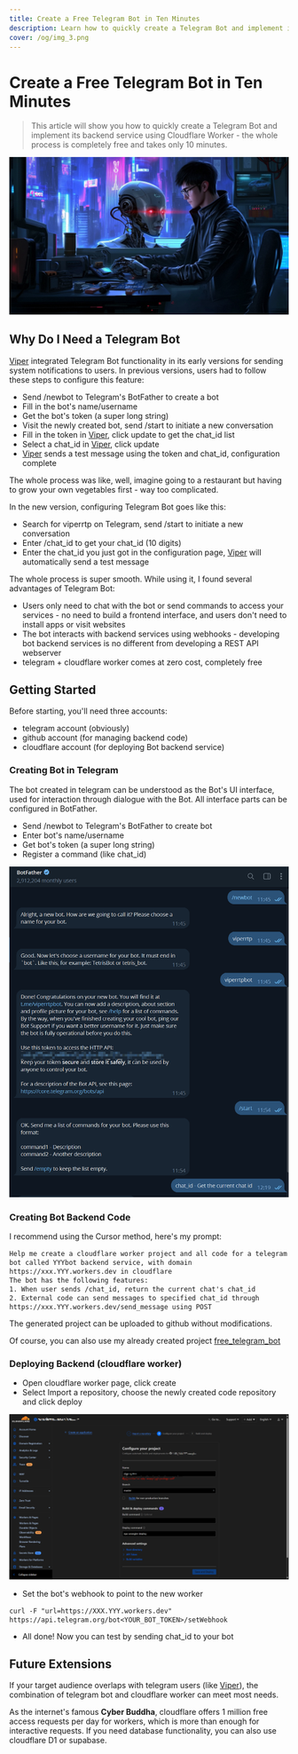 ```yaml
---
title: Create a Free Telegram Bot in Ten Minutes
description: Learn how to quickly create a Telegram Bot and implement its backend service using Cloudflare Worker - completely free and takes only 10 minutes
cover: /og/img_3.png
---
```



# Create a Free Telegram Bot in Ten Minutes

> This article will show you how to quickly create a Telegram Bot and implement its backend service using Cloudflare Worker - the whole process is completely free and takes only 10
> minutes.

![img_3.png](../../public/og/img_3.png)

## Why Do I Need a Telegram Bot

[Viper](https://www.viperrtp.com/) integrated Telegram Bot functionality in its early versions for sending system notifications to users. In previous versions, users had to follow
these steps to configure this feature:

- Send /newbot to Telegram's BotFather to create a bot
- Fill in the bot's name/username
- Get the bot's token (a super long string)
- Visit the newly created bot, send /start to initiate a new conversation
- Fill in the token in [Viper](https://www.viperrtp.com/), click update to get the chat_id list
- Select a chat_id in [Viper](https://www.viperrtp.com/), click update
- [Viper](https://www.viperrtp.com/) sends a test message using the token and chat_id, configuration complete

The whole process was like, well, imagine going to a restaurant but having to grow your own vegetables first - way too complicated.

In the new version, configuring Telegram Bot goes like this:

+ Search for viperrtp on Telegram, send /start to initiate a new conversation
+ Enter /chat_id to get your chat_id (10 digits)
+ Enter the chat_id you just got in the configuration page, [Viper](https://www.viperrtp.com/) will automatically send a test message

The whole process is super smooth. While using it, I found several advantages of Telegram Bot:

- Users only need to chat with the bot or send commands to access your services - no need to build a frontend interface, and users don't need to install apps or visit websites
- The bot interacts with backend services using webhooks - developing bot backend services is no different from developing a REST API webserver
- telegram + cloudflare worker comes at zero cost, completely free

## Getting Started

Before starting, you'll need three accounts:

- telegram account (obviously)
- github account (for managing backend code)
- cloudflare account (for deploying Bot backend service)

### Creating Bot in Telegram

The bot created in telegram can be understood as the Bot's UI interface, used for interaction through dialogue with the Bot. All interface parts can be configured in BotFather.

- Send /newbot to Telegram's BotFather to create bot
- Enter bot's name/username
- Get bot's token (a super long string)
- Register a command (like chat_id)

![img.png](img.png)

### Creating Bot Backend Code

I recommend using the Cursor method, here's my prompt:

```
Help me create a cloudflare worker project and all code for a telegram bot called YYYbot backend service, with domain https://xxx.YYY.workers.dev in cloudflare
The bot has the following features:
1. When user sends /chat_id, return the current chat's chat_id
2. External code can send messages to specified chat_id through https://xxx.YYY.workers.dev/send_message using POST
```

The generated project can be uploaded to github without modifications.

Of course, you can also use my already created project [free_telegram_bot](https://github.com/FunnyWolf/free_telegram_bot)

### Deploying Backend (cloudflare worker)

- Open cloudflare worker page, click create
- Select Import a repository, choose the newly created code repository and click deploy

![img_1.png](img_1.png)

- Set the bot's webhook to point to the new worker

```shell
curl -F "url=https://XXX.YYY.workers.dev" https://api.telegram.org/bot<YOUR_BOT_TOKEN>/setWebhook
```

- All done! Now you can test by sending chat_id to your bot

## Future Extensions

If your target audience overlaps with telegram users (like [Viper](https://www.viperrtp.com/)), the combination of telegram bot and cloudflare worker can meet most needs.

As the internet's famous **Cyber Buddha**, cloudflare offers 1 million free access requests per day for workers, which is more than enough for interactive requests. If you need
database functionality, you can also use cloudflare D1 or supabase.